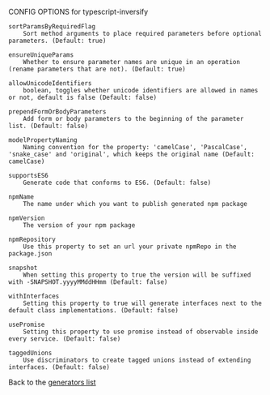 CONFIG OPTIONS for typescript-inversify

    sortParamsByRequiredFlag
        Sort method arguments to place required parameters before optional parameters. (Default: true)

    ensureUniqueParams
        Whether to ensure parameter names are unique in an operation (rename parameters that are not). (Default: true)

    allowUnicodeIdentifiers
        boolean, toggles whether unicode identifiers are allowed in names or not, default is false (Default: false)

    prependFormOrBodyParameters
        Add form or body parameters to the beginning of the parameter list. (Default: false)

    modelPropertyNaming
        Naming convention for the property: 'camelCase', 'PascalCase', 'snake_case' and 'original', which keeps the original name (Default: camelCase)

    supportsES6
        Generate code that conforms to ES6. (Default: false)

    npmName
        The name under which you want to publish generated npm package

    npmVersion
        The version of your npm package

    npmRepository
        Use this property to set an url your private npmRepo in the package.json

    snapshot
        When setting this property to true the version will be suffixed with -SNAPSHOT.yyyyMMddHHmm (Default: false)

    withInterfaces
        Setting this property to true will generate interfaces next to the default class implementations. (Default: false)

    usePromise
        Setting this property to use promise instead of observable inside every service. (Default: false)

    taggedUnions
        Use discriminators to create tagged unions instead of extending interfaces. (Default: false)

Back to the [generators list](README.md)
